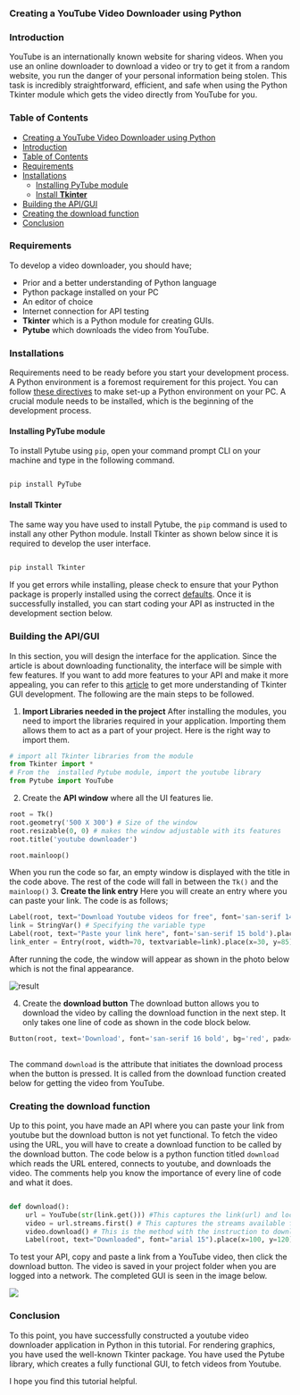 ### Creating a YouTube Video Downloader using Python

### Introduction
YouTube is an internationally known website for sharing videos. When you use an online downloader to download a video or try to get it from a random website, you run the danger of your personal information being stolen. This task is incredibly straightforward, efficient, and safe when using the Python Tkinter module which gets the video directly from YouTube for you.

### Table of Contents
- [Creating a YouTube Video Downloader using Python](#creating-a-youtube-video-downloader-using-python)
- [Introduction](#introduction)
- [Table of Contents](#table-of-contents)
- [Requirements](#requirements)
- [Installations](#installations)
  - [Installing PyTube module](#installing-pytube-module)
  - [Install **Tkinter**](#install-tkinter)
- [Building the API/GUI](#building-the-apigui)
- [Creating the download function](#creating-the-download-function)
- [Conclusion](#conclusion)

### Requirements
To develop a video downloader, you should have;
- Prior and a better understanding of Python language
- Python package installed on your PC
- An editor of choice
- Internet connection for API testing
- **Tkinter** which is a Python module for creating GUIs.
- **Pytube** which downloads the video from YouTube.

### Installations
 Requirements need to be ready before you start your development process. A Python environment is a foremost requirement for this project. You can follow [these directives](https://www.section.io/engineering-education/a-beginners-guide-to-python/) to make set-up a Python environment on your PC. A crucial module needs to be installed, which is the beginning of the development process.
#### Installing PyTube module
To install Pytube using `pip`, open your command prompt CLI on your machine and type in the following command.
```python

pip install PyTube
```
#### Install **Tkinter**
The same way you have used to install Pytube, the `pip` command is used to install any other Python module. Install Tkinter as shown below since it is required to develop the user interface.
```python

pip install Tkinter
```
If you get errors while installing, please check to ensure that your Python package is properly installed using the correct [defaults](https://www.python.org/about/gettingstarted/). Once it is successfully installed, you can start coding your API as instructed in the development section below.
### Building the API/GUI
In this section, you will design the interface for the application. Since the article is about downloading functionality, the interface will be simple with few features. If you want to add more features to your API and make it more appealing, you can refer to this [article](https://www.section.io/engineering-education/introduction-to-gui-in-python-using-tkinter/) to get more understanding of Tkinter GUI development. The following are the main steps to be followed.
1. **Import Libraries needed in the project**
After installing the modules, you need to import the libraries required in your application. Importing them allows them to act as a part of your project. Here is the right way to import them.
``` Python
# import all Tkinter libraries from the module
from Tkinter import * 
# From the  installed Pytube module, import the youtube library
from Pytube import YouTube 
```
2. Create the **API window** where all the UI features lie.
   
```python
root = Tk()
root.geometry('500 X 300') # Size of the window
root.resizable(0, 0) # makes the window adjustable with its features
root.title('youtube downloader')

root.mainloop()
```
When you run the code so far, an empty window is displayed with the title in the code above. The rest of the code will fall in between the `Tk()` and the `mainloop()`
3. **Create the link entry**
Here you will create an entry where you can paste your link. The code is as follows;
```Python
Label(root, text="Download Youtube videos for free", font='san-serif 14 bold').pack()
link = StringVar() # Specifying the variable type
Label(root, text="Paste your link here", font='san-serif 15 bold').place(x=150, y=55)
link_enter = Entry(root, width=70, textvariable=link).place(x=30, y=85)
```
After running the code, the window will appear as shown in the photo below which is not the final appearance.

![result](engineering-education/youtube-video-downloader-using-python/result.png)

4. Create the **download button**
The download button allows you to download the video by calling the download function in the next step. It only takes one line of code as shown in the code block below.
```python
Button(root, text='Download', font='san-serif 16 bold', bg='red', padx=2,command="download").place(x=100, y=150)
 
```
The command `download` is the attribute that initiates the download process when the button is pressed. It is called from the download function created below for getting the video from YouTube.

### Creating the download function
Up to this point, you have made an API where you can paste your link from youtube but the download button is not yet functional. To fetch the video using the URL, you will have to create a download function to be called by the download button. The code below is a python function titled `download` which reads the URL entered, connects to youtube, and downloads the video. The comments help you know the importance of every line of code and what it does. 
```python

def download():
    url = YouTube(str(link.get())) #This captures the link(url) and locates it from YouTube.
    video = url.streams.first() # This captures the streams available for downloaded for the video i.e. 360p, 720p, 1080p. etc.
    video.download() # This is the method with the instruction to download the video.
    Label(root, text="Downloaded", font="arial 15").place(x=100, y=120) #Once the video is downloaded, this label `downloaded` is displayed to show dowload completion.

```
To test your API, copy and paste a link from a YouTube video, then click the download button. The video is saved in your project folder when you are logged into a network. The completed GUI is seen in the image below. 

![](engineering-education/youtube-video-downloader-using-python/final.png)

### Conclusion
To this point, you have successfully constructed a youtube video downloader application in Python in this tutorial. For rendering graphics, you have used the well-known Tkinter package. You have used the Pytube library, which creates a fully functional GUI, to fetch videos from Youtube.

I hope you find this tutorial helpful.
